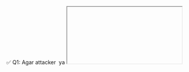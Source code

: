 ✅ Q1: Agar attacker <img> ya <iframe> jese tag URL mein daalein to XSS possible hai?

🔍 Jawaab:

Haan! 100% correct.
Agar URL ke through attacker ka input jaa raha hai kisi HTML element ke andar (like <a>, <img>, <iframe>, etc.)
Aur wo input sanitize nahi ho raha, to attacker:

attribute break kar ke

malicious HTML inject kar sakta hai

aur JavaScript payload (like alert(1)) execute karwa sakta hai

🎯 Example:

```<a href="/feedback?returnPath=javascript:alert(1)">```

Ya phir:

```<img src=x onerror=alert(1)>```

Toh jab wo input href, src, innerHTML, document.write mein chala jaye bina filtering ke → XSS possible hai